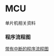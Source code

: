 # MCU
单片机相关资料  
### 程序流程图  
[带有中断的程序流程图](https://wenku.baidu.com/view/6fd73e3278563c1ec5da50e2524de518964bd3f4.html)
